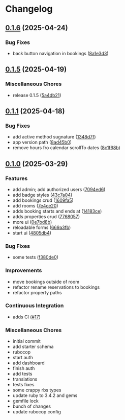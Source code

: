 # Changelog

## [0.1.6](https://github.com/ganchdev/holidays/compare/v0.1.5...v0.1.6) (2025-04-24)


### Bug Fixes

* back button navigation in bookings ([8a1e3d3](https://github.com/ganchdev/holidays/commit/8a1e3d32d8c2fead587ae7b4810763721f1f87c1))

## [0.1.5](https://github.com/ganchdev/holidays/compare/v0.1.1...v0.1.5) (2025-04-19)


### Miscellaneous Chores

* release 0.1.5 ([5a4db21](https://github.com/ganchdev/holidays/commit/5a4db2148561f1023453b5de5bb476976854385a))

## [0.1.1](https://github.com/ganchdev/holidays/compare/v0.1.0...v0.1.1) (2025-04-18)


### Bug Fixes

* add active method sugnature ([1348d7f](https://github.com/ganchdev/holidays/commit/1348d7f8a4fa8fff631e104e621e7b81bbab6158))
* app version path ([8ad45b0](https://github.com/ganchdev/holidays/commit/8ad45b0803a9a654f4f26fb1eaeb412cec215d53))
* remove hours fro calendar scrollTo dates ([8c1f68b](https://github.com/ganchdev/holidays/commit/8c1f68b4dbcbdb45cddc681d111801a038bdef97))

## [0.1.0](https://github.com/ganchdev/holidays/compare/v0.0.1...v0.1.0) (2025-03-29)

### Features

* add admin; add authorized users ([7094ed6](https://github.com/ganchdev/holidays/commit/7094ed66e24fe7735a26fafa33724a01ffbf16c5))
* add badge styles ([43c7a04](https://github.com/ganchdev/holidays/commit/43c7a04fac6cde5edc0848a74236ffc5ac5ad3ce))
* add bookings crud ([1609fa5](https://github.com/ganchdev/holidays/commit/1609fa594ad9ed36c0cb310e2aa269c26a8281a1))
* add rooms ([7e4ce20](https://github.com/ganchdev/holidays/commit/7e4ce20a33ab1d2b3e792a9210dcb25c11cafc81))
* adds booking starts and ends at ([14183ce](https://github.com/ganchdev/holidays/commit/14183ce3d7f8d5be231e9b4cd12a437c97957a09))
* adds properties crud ([7768057](https://github.com/ganchdev/holidays/commit/7768057b0378b156efe94f500e823b0ce33e23f9))
* more ui ([0e7bd8b](https://github.com/ganchdev/holidays/commit/0e7bd8b67cda7cc6562d1ffdc0ebf34e64542f51))
* reloadable forms ([669a3fb](https://github.com/ganchdev/holidays/commit/669a3fbdb05470e4edca16ad85042a5ac2af9761))
* start ui ([4805db4](https://github.com/ganchdev/holidays/commit/4805db4e9414150fa7b04cc31cd303eea946b084))

### Bug Fixes

* some tests ([f380de0](https://github.com/ganchdev/holidays/commit/f380de0ec7f5fed9f66204e9874e9e5ecd5b4f43))

### Improvements

* move bookings outside of room
* refactor rename reservations to bookings
* refactor property paths

### Continuous Integration

* adds CI ([#17](https://github.com/ganchdev/holidays/pull/17))

### Miscellaneous Chores

* initial commit
* add starter schema
* rubocop
* start auth
* add dashboard
* finish auth
* add tests
* translations
* tests fixes
* some crappy rbs types
* update ruby to 3.4.2 and gems
* gemfile lock
* bunch of changes
* update rubocop config
